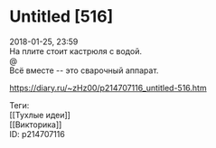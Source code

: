 Untitled [516]
===============

   
 2018-01-25, 23:59   
  На плите стоит кастрюля с водой.   
 @   
 Всё вместе -- это сварочный аппарат.   
    
 <https://diary.ru/~zHz00/p214707116_untitled-516.htm>   
   
 Теги:   
 [[Тухлые идеи]]   
 [[Викторика]]   
 ID: p214707116